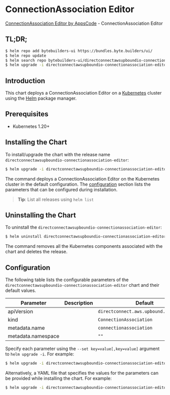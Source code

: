 # ConnectionAssociation Editor

[ConnectionAssociation Editor by AppsCode](https://byte.builders) - ConnectionAssociation Editor

## TL;DR;

```bash
$ helm repo add bytebuilders-ui https://bundles.byte.builders/ui/
$ helm repo update
$ helm search repo bytebuilders-ui/directconnectawsupboundio-connectionassociation-editor --version=v0.4.18
$ helm upgrade -i directconnectawsupboundio-connectionassociation-editor bytebuilders-ui/directconnectawsupboundio-connectionassociation-editor -n default --create-namespace --version=v0.4.18
```

## Introduction

This chart deploys a ConnectionAssociation Editor on a [Kubernetes](http://kubernetes.io) cluster using the [Helm](https://helm.sh) package manager.

## Prerequisites

- Kubernetes 1.20+

## Installing the Chart

To install/upgrade the chart with the release name `directconnectawsupboundio-connectionassociation-editor`:

```bash
$ helm upgrade -i directconnectawsupboundio-connectionassociation-editor bytebuilders-ui/directconnectawsupboundio-connectionassociation-editor -n default --create-namespace --version=v0.4.18
```

The command deploys a ConnectionAssociation Editor on the Kubernetes cluster in the default configuration. The [configuration](#configuration) section lists the parameters that can be configured during installation.

> **Tip**: List all releases using `helm list`

## Uninstalling the Chart

To uninstall the `directconnectawsupboundio-connectionassociation-editor`:

```bash
$ helm uninstall directconnectawsupboundio-connectionassociation-editor -n default
```

The command removes all the Kubernetes components associated with the chart and deletes the release.

## Configuration

The following table lists the configurable parameters of the `directconnectawsupboundio-connectionassociation-editor` chart and their default values.

|     Parameter      | Description |                      Default                      |
|--------------------|-------------|---------------------------------------------------|
| apiVersion         |             | <code>directconnect.aws.upbound.io/v1beta1</code> |
| kind               |             | <code>ConnectionAssociation</code>                |
| metadata.name      |             | <code>connectionassociation</code>                |
| metadata.namespace |             | <code>""</code>                                   |


Specify each parameter using the `--set key=value[,key=value]` argument to `helm upgrade -i`. For example:

```bash
$ helm upgrade -i directconnectawsupboundio-connectionassociation-editor bytebuilders-ui/directconnectawsupboundio-connectionassociation-editor -n default --create-namespace --version=v0.4.18 --set apiVersion=directconnect.aws.upbound.io/v1beta1
```

Alternatively, a YAML file that specifies the values for the parameters can be provided while
installing the chart. For example:

```bash
$ helm upgrade -i directconnectawsupboundio-connectionassociation-editor bytebuilders-ui/directconnectawsupboundio-connectionassociation-editor -n default --create-namespace --version=v0.4.18 --values values.yaml
```
